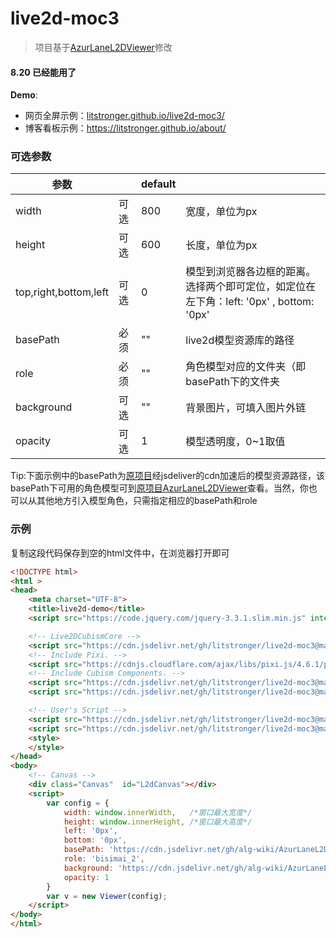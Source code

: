# live2d-moc3
> 项目基于[AzurLaneL2DViewer](https://github.com/alg-wiki/AzurLaneL2DViewer)修改

#### 8.20 已经能用了

**Demo**: 

- 网页全屏示例：[litstronger.github.io/live2d-moc3/](https://litstronger.github.io/live2d-moc3/)
- 博客看板示例：<https://litstronger.github.io/about/>

### 可选参数

| 参数                  |      | default |                                                              |
| --------------------- | ---- | ------- | ------------------------------------------------------------ |
| width                 | 可选 | 800     | 宽度，单位为px                                               |
| height                | 可选 | 600     | 长度，单位为px                                               |
| top,right,bottom,left | 可选 | 0       | 模型到浏览器各边框的距离。选择两个即可定位，如定位在左下角：left: '0px' , bottom: '0px' |
| basePath              | 必须 | ""      | live2d模型资源库的路径                                       |
| role                  | 必须 | ""      | 角色模型对应的文件夹（即basePath下的文件夹                   |
| background            | 可选 | ""      | 背景图片，可填入图片外链                                     |
| opacity               | 可选 | 1       | 模型透明度，0~1取值                                          |

Tip:下面示例中的basePath为[原项目](https://github.com/alg-wiki/AzurLaneL2DViewer)经jsdeliver的cdn加速后的模型资源路径，该basePath下可用的角色模型可到[原项目AzurLaneL2DViewer](<https://github.com/alg-wiki/AzurLaneL2DViewer/tree/gh-pages/assets>)查看。当然，你也可以从其他地方引入模型角色，只需指定相应的basePath和role

### 示例

复制这段代码保存到空的html文件中，在浏览器打开即可

```html
<!DOCTYPE html>
<html >
<head>
    <meta charset="UTF-8">
    <title>live2d-demo</title>
    <script src="https://code.jquery.com/jquery-3.3.1.slim.min.js" integrity="sha384-q8i/X+965DzO0rT7abK41JStQIAqVgRVzpbzo5smXKp4YfRvH+8abtTE1Pi6jizo" crossorigin="anonymous"></script>

    <!-- Live2DCubismCore -->
    <script src="https://cdn.jsdelivr.net/gh/litstronger/live2d-moc3@master/js/frame/live2dcubismcore.min.js"></script>
    <!-- Include Pixi. -->
    <script src="https://cdnjs.cloudflare.com/ajax/libs/pixi.js/4.6.1/pixi.min.js"></script>
    <!-- Include Cubism Components. -->
    <script src="https://cdn.jsdelivr.net/gh/litstronger/live2d-moc3@master/js/live2dcubismframework.js"></script>
    <script src="https://cdn.jsdelivr.net/gh/litstronger/live2d-moc3@master/js/live2dcubismpixi.js"></script>

    <!-- User's Script -->
    <script src="https://cdn.jsdelivr.net/gh/litstronger/live2d-moc3@master/js/l2d.js"></script>
    <script src="https://cdn.jsdelivr.net/gh/litstronger/live2d-moc3@master/js/main.js"></script>
    <style>
    </style>
</head>
<body>
    <!-- Canvas -->
    <div class="Canvas"  id="L2dCanvas"></div>
    <script>
        var config = {
            width: window.innerWidth,	/*窗口最大宽度*/
            height: window.innerHeight, /*窗口最大高度*/
            left: '0px',
            bottom: '0px',
            basePath: 'https://cdn.jsdelivr.net/gh/alg-wiki/AzurLaneL2DViewer@gh-pages/assets',
            role: 'bisimai_2',
            background: 'https://cdn.jsdelivr.net/gh/alg-wiki/AzurLaneL2DViewer@gh-pages/assets/bg/bg_church_jp.png',
            opacity: 1
        }
        var v = new Viewer(config);
    </script>
</body>
</html>
```

